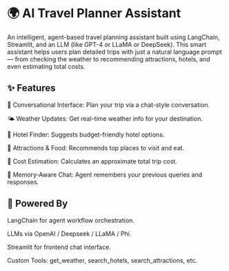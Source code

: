 # 🌍 AI Travel Planner Assistant
An intelligent, agent-based travel planning assistant built using LangChain, Streamlit, and an LLM (like GPT-4 or LLaMA or DeepSeek). This smart assistant helps users plan detailed trips with just a natural language prompt — from checking the weather to recommending attractions, hotels, and even estimating total costs.

## ✨ Features
💬 Conversational Interface: Plan your trip via a chat-style conversation.

🌤️ Weather Updates: Get real-time weather info for your destination.

🏨 Hotel Finder: Suggests budget-friendly hotel options.

📍 Attractions & Food: Recommends top places to visit and eat.

💸 Cost Estimation: Calculates an approximate total trip cost.

🔁 Memory-Aware Chat: Agent remembers your previous queries and responses.

## 🧠 Powered By
LangChain for agent workflow orchestration.

LLMs via OpenAI / Deepseek / LLaMA / Phi.

Streamlit for frontend chat interface.

Custom Tools: get_weather, search_hotels, search_attractions, etc.



